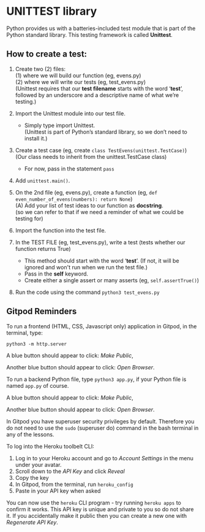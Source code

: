 # UNITTEST library
Python provides us with a batteries-included test module that is part of the Python standard library.
This testing framework is called **Unittest**.

## How to create a test:
1. Create two (2) files:    
    (1) where we will build our function (eg, evens.py)     
    (2) where we will write our tests (eg, test_evens.py)     
(Unittest requires that our **test filename** starts with the word ‘**test**’,  
followed by an underscore and a descriptive name of what we’re testing.)

2. Import the Unittest module into our test file.
    * Simply type import Unittest.  
    (Unittest is part of Python’s  standard library, so we don’t need to install it.)

3. Create a test case (eg, create `class TestEvens(unittest.TestCase)`)  
(Our class needs to inherit from the unittest.TestCase class)   
    * For now, pass in the statement `pass`         

4. Add `unittest.main()`.

5. On the 2nd file (eg, evens.py), create a function (eg, `def even_number_of_evens(numbers): return None`)     
    (A) Add your list of test ideas to our function as **docstring**.    
    (so we can refer to that if we need a reminder of what we could be testing for)

6. Import the function into the test file.

7. In the TEST FILE (eg, test_evens.py), write a test (tests whether our function returns True)     
    * This method should start with the word ‘**test**’. (If not, it will be ignored and won't run when we run the test file.)    
    * Pass in the **self** keyword.
    * Create either a single assert or many asserts (eg, `self.assertTrue()`)

8. Run the code using the command `python3 test_evens.py`


## Gitpod Reminders

To run a frontend (HTML, CSS, Javascript only) application in Gitpod, in the terminal, type:

`python3 -m http.server`

A blue button should appear to click: _Make Public_,

Another blue button should appear to click: _Open Browser_.

To run a backend Python file, type `python3 app.py`, if your Python file is named `app.py` of course.

A blue button should appear to click: _Make Public_,

Another blue button should appear to click: _Open Browser_.

In Gitpod you have superuser security privileges by default. Therefore you do not need to use the `sudo` (superuser do) command in the bash terminal in any of the lessons.

To log into the Heroku toolbelt CLI:

1. Log in to your Heroku account and go to *Account Settings* in the menu under your avatar.
2. Scroll down to the *API Key* and click *Reveal*
3. Copy the key
4. In Gitpod, from the terminal, run `heroku_config`
5. Paste in your API key when asked

You can now use the `heroku` CLI program - try running `heroku apps` to confirm it works. This API key is unique and private to you so do not share it. If you accidentally make it public then you can create a new one with _Regenerate API Key_.

